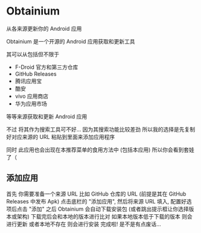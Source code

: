 # Obtainium
从各来源更新你的 Android 应用

<ProjectProperties name="Obtainium">
    <template #platform> <PlatformAndroid/> </template>
    <template #url> <LinkGithub project="ImranR98/Obtainium"/> </template>
    <template #license> GPL-3.0-only </template>
    <template #android> dev.imranr.obtainium </template>
</ProjectProperties>

<ProjectDownloads
    obtainium_github="ImranR98/Obtainium"
/>

Obtainium 是一个开源的 Android 应用获取和更新工具

其可以从包括但不限于

- F-Droid 官方和第三方仓库
- GitHub Releases
- 腾讯应用宝
- 酷安
- vivo 应用商店
- 华为应用市场

等等来源获取和更新 Android 应用

不过 将其作为搜索工具可不好... 因为其搜索功能比较差劲
所以我的选择是先复制好对应来源的 URL 粘贴到里面来添加应用程序

同时 此应用也会出现在本推荐菜单的食用方法中 (包括本应用)
所以你会看到套娃了（

## 添加应用

首先 你需要准备一个来源 URL 比如 GitHub 仓库的 URL (前提是其在 GitHub Releases 中发布 Apk)
点击底栏的 "添加应用", 然后将来源 URL 填入, 配置好选项后点击 "添加"
之后 Obtainium 会自动下载安装包 (或者跳出提示框让你选择版本或架构)
下载完后会和本地的版本进行比对 如果本地版本低于下载的版本 则会进行更新 或者本地不存在 则会进行安装
完成啦! 是不是有点废话...
